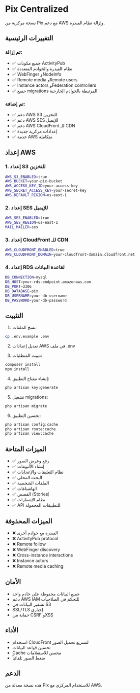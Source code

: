 # Pix Centralized

نسخة مركزية من Pix مع دعم AWS وإزالة نظام الفيدرة.

## التغييرات الرئيسية

### تم إزالة:
- ✅ جميع مكونات ActivityPub
- ✅ نظام الفيدرة والخوادم المتعددة
- ✅ WebFinger وNodeInfo
- ✅ Remote media وRemote users
- ✅ Instance actors وFederation controllers
- ✅ جميع migrations المرتبطة بالخوادم الخارجية

### تم إضافة:
- ✅ دعم AWS S3 للتخزين
- ✅ دعم AWS SES للإيميل
- ✅ دعم AWS CloudFront للـ CDN
- ✅ إعدادات مركزية جديدة
- ✅ خدمة AWS متكاملة

## إعداد AWS

### 1. إعداد S3 للتخزين
```bash
AWS_S3_ENABLED=true
AWS_BUCKET=your-pix-bucket
AWS_ACCESS_KEY_ID=your-access-key
AWS_SECRET_ACCESS_KEY=your-secret-key
AWS_DEFAULT_REGION=us-east-1
```

### 2. إعداد SES للإيميل
```bash
AWS_SES_ENABLED=true
AWS_SES_REGION=us-east-1
MAIL_MAILER=ses
```

### 3. إعداد CloudFront للـ CDN
```bash
AWS_CLOUDFRONT_ENABLED=true
AWS_CLOUDFRONT_DOMAIN=your-cloudfront-domain.cloudfront.net
```

### 4. إعداد RDS لقاعدة البيانات
```bash
DB_CONNECTION=mysql
DB_HOST=your-rds-endpoint.amazonaws.com
DB_PORT=3306
DB_DATABASE=pix
DB_USERNAME=your-db-username
DB_PASSWORD=your-db-password
```

## التثبيت

1. نسخ الملفات:
```bash
cp .env.example .env
```

2. تعديل إعدادات AWS في ملف .env

3. تثبيت المتطلبات:
```bash
composer install
npm install
```

4. إنشاء مفتاح التطبيق:
```bash
php artisan key:generate
```

5. تشغيل migrations:
```bash
php artisan migrate
```

6. تحسين التطبيق:
```bash
php artisan config:cache
php artisan route:cache
php artisan view:cache
```

## الميزات المتاحة

- ✅ رفع وعرض الصور
- ✅ إنشاء الألبومات
- ✅ نظام التعليقات والإعجابات
- ✅ البحث المحلي
- ✅ الملفات الشخصية
- ✅ الهاشتاغات
- ✅ القصص (Stories)
- ✅ نظام الإشعارات
- ✅ API للتطبيقات المحمولة

## الميزات المحذوفة

- ❌ الفيدرة مع خوادم أخرى
- ❌ ActivityPub protocol
- ❌ Remote follow
- ❌ WebFinger discovery
- ❌ Cross-instance interactions
- ❌ Instance actors
- ❌ Remote media caching

## الأمان

- جميع البيانات محفوظة على خادم واحد
- دعم AWS IAM للتحكم في الصلاحيات
- تشفير البيانات في S3
- SSL/TLS إجباري
- حماية من CSRF وXSS

## الأداء

- استخدام CloudFront لتسريع تحميل الصور
- تحسين قواعد البيانات
- Cache محسن للاستعلامات
- ضغط الصور تلقائياً

## الدعم

هذه نسخة معدلة من Pix للاستخدام المركزي مع AWS.